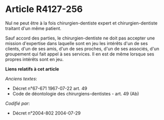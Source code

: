 # Article R4127-256

Nul ne peut être à la fois chirurgien-dentiste expert et chirurgien-dentiste traitant d'un même patient.

Sauf accord des parties, le chirurgien-dentiste ne doit pas accepter une mission d'expertise dans laquelle sont en jeu les
intérêts d'un de ses clients, d'un de ses amis, d'un de ses proches, d'un de ses associés, d'un groupement qui fait appel à
ses services. Il en est de même lorsque ses propres intérêts sont en jeu.

**Liens relatifs à cet article**

_Anciens textes_:

  - Décret n°67-671 1967-07-22 art. 49
  - Code de déontologie des chirurgiens-dentistes - art. 49 (Ab)

_Codifié par_:

  - Décret n°2004-802 2004-07-29
